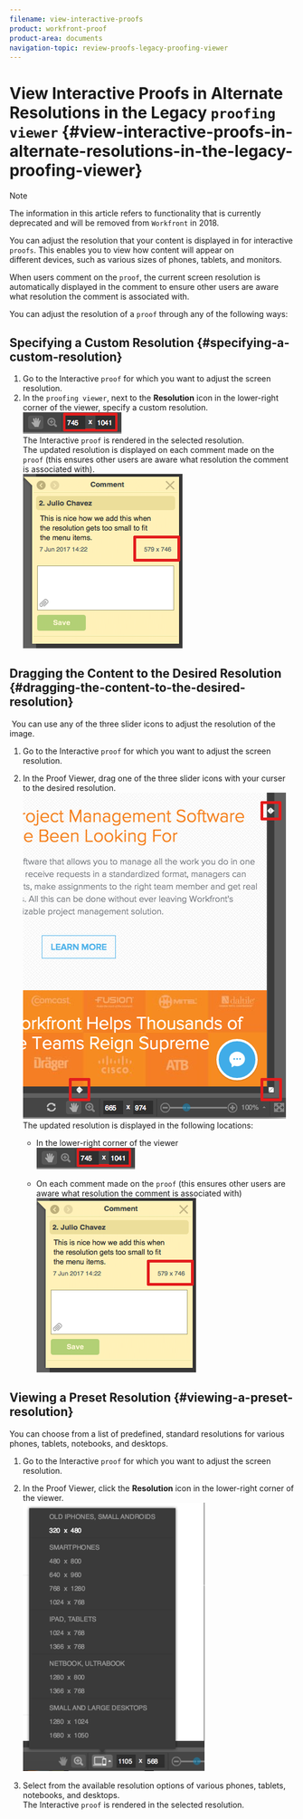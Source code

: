 ```yaml
---
filename: view-interactive-proofs
product: workfront-proof
product-area: documents
navigation-topic: review-proofs-legacy-proofing-viewer
---
```





# View Interactive Proofs in Alternate Resolutions in the Legacy `proofing viewer` {#view-interactive-proofs-in-alternate-resolutions-in-the-legacy-proofing-viewer}



>[!NOTE]
>
>The information in this article refers to functionality that is currently deprecated and will be removed from `Workfront` in 2018.


You can adjust the resolution that your content is displayed in for interactive `proofs`. This enables you to&nbsp;view how content will appear on different&nbsp;devices, such as various sizes of phones, tablets, and monitors.


When users comment on the `proof`, the current screen resolution is automatically displayed in&nbsp;the comment to ensure other users are aware what resolution the comment is associated with.


You can adjust the resolution of a `proof` through any of the following ways:


## Specifying&nbsp;a Custom Resolution {#specifying-a-custom-resolution}




1. Go to the Interactive `proof` for which you want to adjust the screen resolution.
1. In the `proofing viewer`, next to&nbsp;the **Resolution** icon in the lower-right corner of the viewer, specify a custom resolution.  
   ![phq_resolution_custom.png](assets/phq-resolution-custom.png)  
   The Interactive `proof` is rendered in the selected resolution.  
   The updated resolution is displayed on each comment made on the `proof`&nbsp;(this ensures other users are aware what resolution the comment is associated with).  
   ![phq_resolution_comment.png](assets/phq-resolution-comment.png)






## Dragging the Content&nbsp;to the Desired Resolution {#dragging-the-content-to-the-desired-resolution}

&nbsp;You can use any of the three slider icons to adjust the resolution of the image.



1. Go to the Interactive `proof` for which you want to adjust the screen resolution.
1. In the Proof Viewer, drag one of the three slider icons with your curser to the desired resolution.  
   ![phq_resolution_drag.png](assets/phq-resolution-drag.png)  
   The updated resolution is displayed in the following locations: 
    
    
    * In the lower-right corner of the viewer  
      ![phq_resolution_custom.png](assets/phq-resolution-custom.png)    
    
    
    * On each comment made on the `proof`&nbsp;(this ensures other users are aware what resolution the comment is associated with)  
      ![phq_resolution_comment.png](assets/phq-resolution-comment.png)    
    
    
    
    





## Viewing a Preset Resolution {#viewing-a-preset-resolution}

You can choose from a list of predefined, standard resolutions for various phones, tablets, notebooks, and desktops.



1. Go to the Interactive `proof` for which you want to adjust the screen resolution.
1. In the Proof Viewer, click the **Resolution** icon in the lower-right corner of the viewer.  
   ![phq_viewer_resolution_icon.png](assets/phq-viewer-resolution-icon-321x474.png)


1. Select from the available resolution options of various phones, tablets, notebooks, and desktops.  
   The Interactive `proof` is rendered in the selected resolution.



